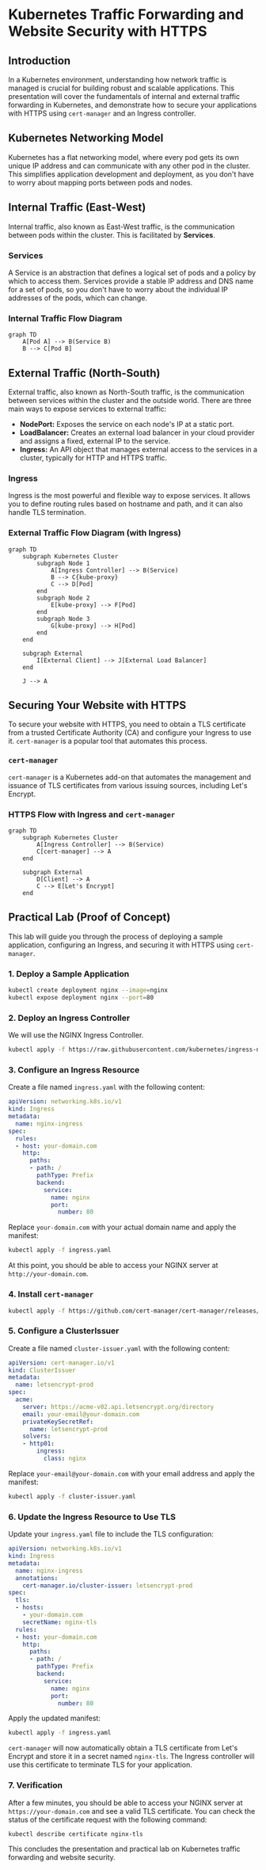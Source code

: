 
# Kubernetes Traffic Forwarding and Website Security with HTTPS

## Introduction

In a Kubernetes environment, understanding how network traffic is managed is crucial for building robust and scalable applications. This presentation will cover the fundamentals of internal and external traffic forwarding in Kubernetes, and demonstrate how to secure your applications with HTTPS using `cert-manager` and an Ingress controller.

## Kubernetes Networking Model

Kubernetes has a flat networking model, where every pod gets its own unique IP address and can communicate with any other pod in the cluster. This simplifies application development and deployment, as you don't have to worry about mapping ports between pods and nodes.

## Internal Traffic (East-West)

Internal traffic, also known as East-West traffic, is the communication between pods within the cluster. This is facilitated by **Services**.

### Services

A Service is an abstraction that defines a logical set of pods and a policy by which to access them. Services provide a stable IP address and DNS name for a set of pods, so you don't have to worry about the individual IP addresses of the pods, which can change.

### Internal Traffic Flow Diagram

```mermaid
graph TD
    A[Pod A] --> B(Service B)
    B --> C[Pod B]
```

## External Traffic (North-South)

External traffic, also known as North-South traffic, is the communication between services within the cluster and the outside world. There are three main ways to expose services to external traffic:

*   **NodePort:** Exposes the service on each node's IP at a static port.
*   **LoadBalancer:** Creates an external load balancer in your cloud provider and assigns a fixed, external IP to the service.
*   **Ingress:** An API object that manages external access to the services in a cluster, typically for HTTP and HTTPS traffic.

### Ingress

Ingress is the most powerful and flexible way to expose services. It allows you to define routing rules based on hostname and path, and it can also handle TLS termination.

### External Traffic Flow Diagram (with Ingress)

```mermaid
graph TD
    subgraph Kubernetes Cluster
        subgraph Node 1
            A[Ingress Controller] --> B(Service)
            B --> C{kube-proxy}
            C --> D[Pod]
        end
        subgraph Node 2
            E[kube-proxy] --> F[Pod]
        end
        subgraph Node 3
            G[kube-proxy] --> H[Pod]
        end
    end

    subgraph External
        I[External Client] --> J[External Load Balancer]
    end

    J --> A
```

## Securing Your Website with HTTPS

To secure your website with HTTPS, you need to obtain a TLS certificate from a trusted Certificate Authority (CA) and configure your Ingress to use it. `cert-manager` is a popular tool that automates this process.

### `cert-manager`

`cert-manager` is a Kubernetes add-on that automates the management and issuance of TLS certificates from various issuing sources, including Let's Encrypt.

### HTTPS Flow with Ingress and `cert-manager`

```mermaid
graph TD
    subgraph Kubernetes Cluster
        A[Ingress Controller] --> B(Service)
        C[cert-manager] --> A
    end

    subgraph External
        D[Client] --> A
        C --> E[Let's Encrypt]
    end
```

## Practical Lab (Proof of Concept)

This lab will guide you through the process of deploying a sample application, configuring an Ingress, and securing it with HTTPS using `cert-manager`.

### 1. Deploy a Sample Application

```bash
kubectl create deployment nginx --image=nginx
kubectl expose deployment nginx --port=80
```

### 2. Deploy an Ingress Controller

We will use the NGINX Ingress Controller.

```bash
kubectl apply -f https://raw.githubusercontent.com/kubernetes/ingress-nginx/controller-v1.1.1/deploy/static/provider/cloud/deploy.yaml
```

### 3. Configure an Ingress Resource

Create a file named `ingress.yaml` with the following content:

```yaml
apiVersion: networking.k8s.io/v1
kind: Ingress
metadata:
  name: nginx-ingress
spec:
  rules:
  - host: your-domain.com
    http:
      paths:
      - path: /
        pathType: Prefix
        backend:
          service:
            name: nginx
            port:
              number: 80
```

Replace `your-domain.com` with your actual domain name and apply the manifest:

```bash
kubectl apply -f ingress.yaml
```

At this point, you should be able to access your NGINX server at `http://your-domain.com`.

### 4. Install `cert-manager`

```bash
kubectl apply -f https://github.com/cert-manager/cert-manager/releases/download/v1.7.1/cert-manager.yaml
```

### 5. Configure a ClusterIssuer

Create a file named `cluster-issuer.yaml` with the following content:

```yaml
apiVersion: cert-manager.io/v1
kind: ClusterIssuer
metadata:
  name: letsencrypt-prod
spec:
  acme:
    server: https://acme-v02.api.letsencrypt.org/directory
    email: your-email@your-domain.com
    privateKeySecretRef:
      name: letsencrypt-prod
    solvers:
    - http01:
        ingress:
          class: nginx
```

Replace `your-email@your-domain.com` with your email address and apply the manifest:

```bash
kubectl apply -f cluster-issuer.yaml
```

### 6. Update the Ingress Resource to Use TLS

Update your `ingress.yaml` file to include the TLS configuration:

```yaml
apiVersion: networking.k8s.io/v1
kind: Ingress
metadata:
  name: nginx-ingress
  annotations:
    cert-manager.io/cluster-issuer: letsencrypt-prod
spec:
  tls:
  - hosts:
    - your-domain.com
    secretName: nginx-tls
  rules:
  - host: your-domain.com
    http:
      paths:
      - path: /
        pathType: Prefix
        backend:
          service:
            name: nginx
            port:
              number: 80
```

Apply the updated manifest:

```bash
kubectl apply -f ingress.yaml
```

`cert-manager` will now automatically obtain a TLS certificate from Let's Encrypt and store it in a secret named `nginx-tls`. The Ingress controller will use this certificate to terminate TLS for your application.

### 7. Verification

After a few minutes, you should be able to access your NGINX server at `https://your-domain.com` and see a valid TLS certificate. You can check the status of the certificate request with the following command:

```bash
kubectl describe certificate nginx-tls
```

This concludes the presentation and practical lab on Kubernetes traffic forwarding and website security.
